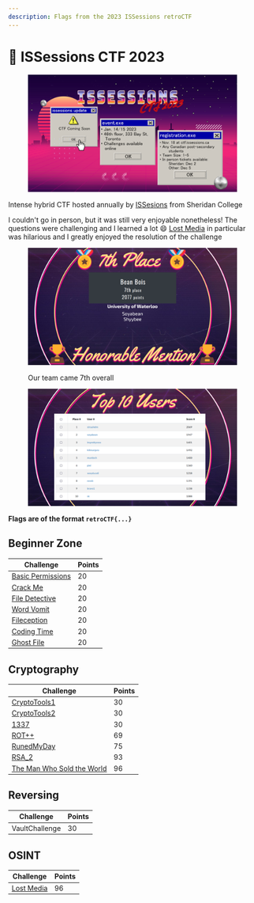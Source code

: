 ```yaml
---
description: Flags from the 2023 ISSessions retroCTF
---
```


# 🌴 ISSessions CTF 2023

<figure><img src="../../.gitbook/assets/image (11) (1).png" alt=""><figcaption></figcaption></figure>

Intense hybrid CTF hosted annually by [ISSesions](https://issessions.ca/) from Sheridan College

I couldn't go in person, but it was still very enjoyable nonetheless! The questions were challenging and I learned a lot :smile: [Lost Media](lost-media.md) in particular was hilarious and I greatly enjoyed the resolution of the challenge

<figure><img src="../../.gitbook/assets/image (13).png" alt=""><figcaption><p>Our team came 7th overall</p></figcaption></figure>

<figure><img src="../../.gitbook/assets/image (4) (1).png" alt=""><figcaption></figcaption></figure>

**Flags are of the format `retroCTF{...}`**

## Beginner Zone

| Challenge                                 | Points |
| ----------------------------------------- | ------ |
| [Basic Permissions](basic-permissions.md) | 20     |
| [Crack Me](crack-me.md)                   | 20     |
| [File Detective](file-detective.md)       | 20     |
| [Word Vomit](word-vomit.md)               | 20     |
| [Fileception](fileception.md)             | 20     |
| [Coding Time](coding-time.md)             | 20     |
| [Ghost File](ghost-file.md)               | 20     |

## Cryptography

| Challenge                                                   | Points |
| ----------------------------------------------------------- | ------ |
| [CryptoTools1](cryptotools1.md)                             | 30     |
| [CryptoTools2](cryptotools2.md)                             | 30     |
| [1337](1337.md)                                             | 30     |
| [ROT++](rot++.md)                                           | 69     |
| [RunedMyDay](runedmyday.md)                                 | 75     |
| [RSA\_2](rsa\_2.md)                                         | 93     |
| [The Man Who Sold the World](the-man-who-sold-the-world.md) | 96     |

## Reversing

| Challenge      | Points |
| -------------- | ------ |
| VaultChallenge | 30     |

## OSINT

| Challenge                   | Points |
| --------------------------- | ------ |
| [Lost Media](lost-media.md) | 96     |
